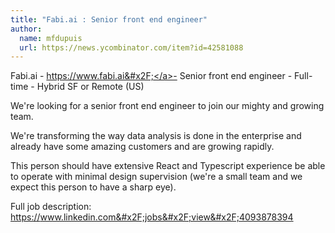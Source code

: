 ```yaml
---
title: "Fabi.ai : Senior front end engineer"
author:
  name: mfdupuis
  url: https://news.ycombinator.com/item?id=42581088
---
```

Fabi.ai - <a href="https:&#x2F;&#x2F;www.fabi.ai&#x2F;" rel="nofollow">https:&#x2F;&#x2F;www.fabi.ai&#x2F;</a>- Senior front end engineer - Full-time - Hybrid SF or Remote (US)

We&#x27;re looking for a senior front end engineer to join our mighty and growing team.

We&#x27;re transforming the way data analysis is done in the enterprise and already have some amazing customers and are growing rapidly.

This person should have extensive React and Typescript experience be able to operate with minimal design supervision (we&#x27;re a small team and we expect this person to have a sharp eye).

Full job description: <a href="https:&#x2F;&#x2F;www.linkedin.com&#x2F;jobs&#x2F;view&#x2F;4093878394" rel="nofollow">https:&#x2F;&#x2F;www.linkedin.com&#x2F;jobs&#x2F;view&#x2F;4093878394</a>
<JobApplication />
